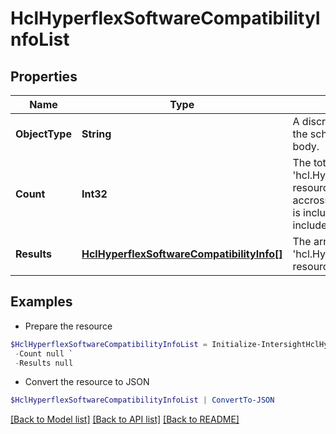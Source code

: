 # HclHyperflexSoftwareCompatibilityInfoList
## Properties

Name | Type | Description | Notes
------------ | ------------- | ------------- | -------------
**ObjectType** | **String** | A discriminator value to disambiguate the schema of a HTTP GET response body. | 
**Count** | **Int32** | The total number of &#39;hcl.HyperflexSoftwareCompatibilityInfo&#39; resources matching the request, accross all pages. The &#39;Count&#39; attribute is included when the HTTP GET request includes the &#39;$inlinecount&#39; parameter. | [optional] 
**Results** | [**HclHyperflexSoftwareCompatibilityInfo[]**](HclHyperflexSoftwareCompatibilityInfo.md) | The array of &#39;hcl.HyperflexSoftwareCompatibilityInfo&#39; resources matching the request. | [optional] 

## Examples

- Prepare the resource
```powershell
$HclHyperflexSoftwareCompatibilityInfoList = Initialize-IntersightHclHyperflexSoftwareCompatibilityInfoList  -ObjectType null `
 -Count null `
 -Results null
```

- Convert the resource to JSON
```powershell
$HclHyperflexSoftwareCompatibilityInfoList | ConvertTo-JSON
```

[[Back to Model list]](../README.md#documentation-for-models) [[Back to API list]](../README.md#documentation-for-api-endpoints) [[Back to README]](../README.md)

